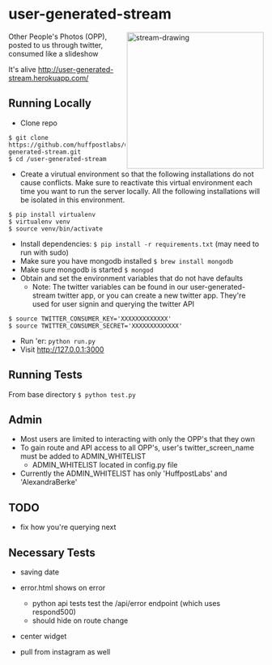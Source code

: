 user-generated-stream
=====================
<img width='270px' src="http://pool.hesperian.org/w/images/thumb/d/d5/EHB_Ch11_Page_214-2.png/550px-EHB_Ch11_Page_214-2.png"
 alt="stream-drawing" align="right" />

Other People's Photos (OPP), posted to us through twitter, consumed like a slideshow

It's alive <http://user-generated-stream.herokuapp.com/>

Running Locally
---

* Clone repo 

```
$ git clone https://github.com/huffpostlabs/user-generated-stream.git
$ cd /user-generated-stream
```

* Create a virutual environment so that the following installations do not cause conflicts.  Make sure to reactivate this virtual environment each time you want to run the server locally.  All the following installations will be isolated in this environment.

```
$ pip install virtualenv
$ virtualenv venv
$ source venv/bin/activate
```

* Install dependencies: ```$ pip install -r requirements.txt``` (may need to run with sudo)
* Make sure you have mongodb installed ```$ brew install mongodb```
* Make sure mongodb is started ```$ mongod```
* Obtain and set the environment variables that do not have defaults
	- Note: The twitter variables can be found in our user-generated-stream twitter app, or you can create a new twitter app.  They're used for user signin and querying the twitter API

```
$ source TWITTER_CONSUMER_KEY='XXXXXXXXXXXXX'
$ source TWITTER_CONSUMER_SECRET='XXXXXXXXXXXXX'
```

* Run 'er: ```python run.py```
* Visit <http://127.0.0.1:3000>

Running Tests
---

From base directory ```$ python test.py ```


Admin
---
- Most users are limited to interacting with only the OPP's that they own
- To gain route and API access to all OPP's, user's twitter_screen_name must be added to ADMIN_WHITELIST
	- ADMIN_WHITELIST located in config.py file
- Currently the ADMIN_WHITELIST has only 'HuffpostLabs' and 'AlexandraBerke'


TODO
---

- fix how you're querying next



Necessary Tests
---
- saving date

- error.html shows on error
	- python api tests test the /api/error endpoint (which uses respond500)
	- should hide on route change

- center widget

- pull from instagram as well














